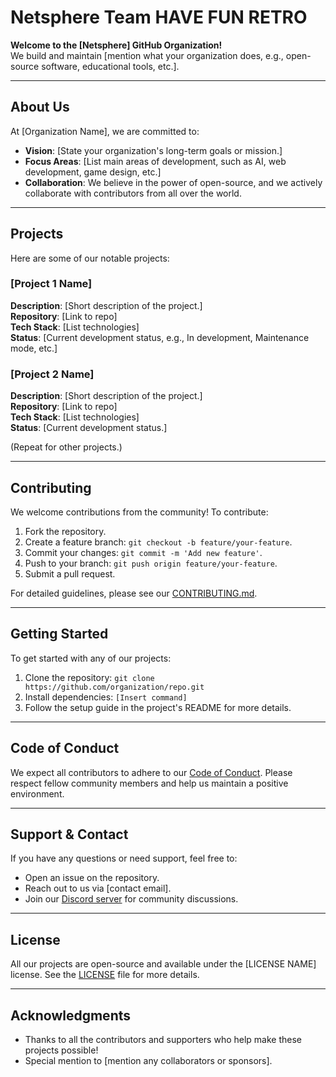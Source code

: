 # Netsphere Team HAVE FUN RETRO

**Welcome to the [Netsphere] GitHub Organization!**  
We build and maintain [mention what your organization does, e.g., open-source software, educational tools, etc.].

---

## About Us

At [Organization Name], we are committed to:

- **Vision**: [State your organization's long-term goals or mission.]
- **Focus Areas**: [List main areas of development, such as AI, web development, game design, etc.]
- **Collaboration**: We believe in the power of open-source, and we actively collaborate with contributors from all over the world.

---

## Projects

Here are some of our notable projects:

### [Project 1 Name]
**Description**: [Short description of the project.]  
**Repository**: [Link to repo]  
**Tech Stack**: [List technologies]  
**Status**: [Current development status, e.g., In development, Maintenance mode, etc.]

### [Project 2 Name]
**Description**: [Short description of the project.]  
**Repository**: [Link to repo]  
**Tech Stack**: [List technologies]  
**Status**: [Current development status.]

(Repeat for other projects.)

---

## Contributing

We welcome contributions from the community! To contribute:

1. Fork the repository.
2. Create a feature branch: `git checkout -b feature/your-feature`.
3. Commit your changes: `git commit -m 'Add new feature'`.
4. Push to your branch: `git push origin feature/your-feature`.
5. Submit a pull request.

For detailed guidelines, please see our [CONTRIBUTING.md](link-to-contributing.md).

---

## Getting Started

To get started with any of our projects:

1. Clone the repository: `git clone https://github.com/organization/repo.git`
2. Install dependencies: `[Insert command]`
3. Follow the setup guide in the project's README for more details.

---

## Code of Conduct

We expect all contributors to adhere to our [Code of Conduct](link-to-code-of-conduct.md). Please respect fellow community members and help us maintain a positive environment.

---

## Support & Contact

If you have any questions or need support, feel free to:

- Open an issue on the repository.
- Reach out to us via [contact email].
- Join our [Discord server](link-to-discord) for community discussions.

---

## License

All our projects are open-source and available under the [LICENSE NAME] license. See the [LICENSE](link-to-license) file for more details.

---

## Acknowledgments

- Thanks to all the contributors and supporters who help make these projects possible!
- Special mention to [mention any collaborators or sponsors].
